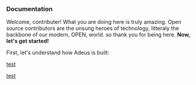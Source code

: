 ### Documentation

Welcome, contributer! What you are doing here is truly amazing. Open source contributors are the unsung heroes of technology, litteraly the backbone of our modern, OPEN, world. so thank you for being here. **Now, let's get started!**

First, let's understand how Adeus is built:

[test](./use_python_recorder)

[test](./setup_supabase)

